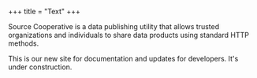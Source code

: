 +++
title = "Text"
+++

Source Cooperative is a data publishing utility that allows trusted organizations and individuals to share data products using standard HTTP methods.

This is our new site for documentation and updates for developers. It's under construction.
